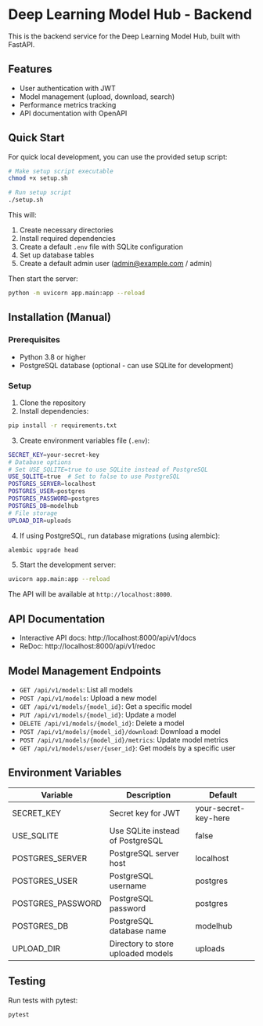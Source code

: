 # Deep Learning Model Hub - Backend

This is the backend service for the Deep Learning Model Hub, built with FastAPI.

## Features

- User authentication with JWT
- Model management (upload, download, search)
- Performance metrics tracking
- API documentation with OpenAPI

## Quick Start

For quick local development, you can use the provided setup script:

```bash
# Make setup script executable
chmod +x setup.sh

# Run setup script
./setup.sh
```

This will:

1. Create necessary directories
2. Install required dependencies
3. Create a default `.env` file with SQLite configuration
4. Set up database tables
5. Create a default admin user (admin@example.com / admin)

Then start the server:

```bash
python -m uvicorn app.main:app --reload
```

## Installation (Manual)

### Prerequisites

- Python 3.8 or higher
- PostgreSQL database (optional - can use SQLite for development)

### Setup

1. Clone the repository
2. Install dependencies:

```bash
pip install -r requirements.txt
```

3. Create environment variables file (`.env`):

```bash
SECRET_KEY=your-secret-key
# Database options
# Set USE_SQLITE=true to use SQLite instead of PostgreSQL
USE_SQLITE=true  # Set to false to use PostgreSQL
POSTGRES_SERVER=localhost
POSTGRES_USER=postgres
POSTGRES_PASSWORD=postgres
POSTGRES_DB=modelhub
# File storage
UPLOAD_DIR=uploads
```

4. If using PostgreSQL, run database migrations (using alembic):

```bash
alembic upgrade head
```

5. Start the development server:

```bash
uvicorn app.main:app --reload
```

The API will be available at `http://localhost:8000`.

## API Documentation

- Interactive API docs: http://localhost:8000/api/v1/docs
- ReDoc: http://localhost:8000/api/v1/redoc

## Model Management Endpoints

- `GET /api/v1/models`: List all models
- `POST /api/v1/models`: Upload a new model
- `GET /api/v1/models/{model_id}`: Get a specific model
- `PUT /api/v1/models/{model_id}`: Update a model
- `DELETE /api/v1/models/{model_id}`: Delete a model
- `POST /api/v1/models/{model_id}/download`: Download a model
- `POST /api/v1/models/{model_id}/metrics`: Update model metrics
- `GET /api/v1/models/user/{user_id}`: Get models by a specific user

## Environment Variables

| Variable          | Description                        | Default              |
| ----------------- | ---------------------------------- | -------------------- |
| SECRET_KEY        | Secret key for JWT                 | your-secret-key-here |
| USE_SQLITE        | Use SQLite instead of PostgreSQL   | false                |
| POSTGRES_SERVER   | PostgreSQL server host             | localhost            |
| POSTGRES_USER     | PostgreSQL username                | postgres             |
| POSTGRES_PASSWORD | PostgreSQL password                | postgres             |
| POSTGRES_DB       | PostgreSQL database name           | modelhub             |
| UPLOAD_DIR        | Directory to store uploaded models | uploads              |

## Testing

Run tests with pytest:

```bash
pytest
```

